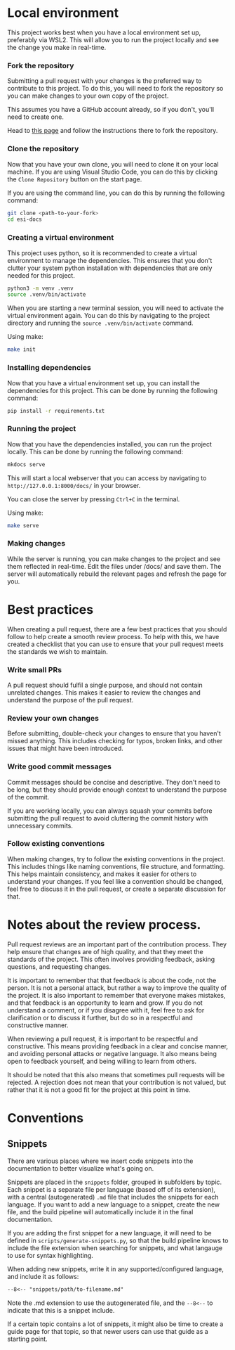 # Local environment

This project works best when you have a local environment set up, preferably via WSL2.
This will allow you to run the project locally and see the change you make in real-time.

### Fork the repository

Submitting a pull request with your changes is the preferred way to contribute to this project.
To do this, you will need to fork the repository so you can make changes to your own copy of the project.

This assumes you have a GitHub account already, so if you don't, you'll need to create one.

Head to [this page](https://github.com/esi/esi-docs/fork) and follow the instructions there to fork the repository.

### Clone the repository

Now that you have your own clone, you will need to clone it on your local machine.
If you are using Visual Studio Code, you can do this by clicking the `Clone Repository` button on the start page.

If you are using the command line, you can do this by running the following command:

```bash
git clone <path-to-your-fork>
cd esi-docs
```

### Creating a virtual environment

This project uses python, so it is recommended to create a virtual environment to manage the dependencies.
This ensures that you don't clutter your system python installation with dependencies that are only needed
for this project.

```bash
python3 -m venv .venv
source .venv/bin/activate
```

When you are starting a new terminal session, you will need to activate the virtual environment again.
You can do this by navigating to the project directory and running the `source .venv/bin/activate` command.

Using make:
```bash
make init
```

### Installing dependencies

Now that you have a virtual environment set up, you can install the dependencies for this project.
This can be done by running the following command:

```bash
pip install -r requirements.txt
```

### Running the project

Now that you have the dependencies installed, you can run the project locally.
This can be done by running the following command:

```bash
mkdocs serve
```

This will start a local webserver that you can access by navigating to `http://127.0.0.1:8000/docs/` in your browser.

You can close the server by pressing `Ctrl+C` in the terminal.

Using make:
```bash
make serve
```

### Making changes

While the server is running, you can make changes to the project and see them reflected in real-time.
Edit the files under /docs/ and save them.
The server will automatically rebuild the relevant pages and refresh the page for you.

# Best practices

When creating a pull request, there are a few best practices that you should follow to help create a smooth review process.
To help with this, we have created a checklist that you can use to ensure that your pull request meets the standards we wish to maintain.

### Write small PRs

A pull request should fulfil a single purpose, and should not contain unrelated changes.
This makes it easier to review the changes and understand the purpose of the pull request.

### Review your own changes

Before submitting, double-check your changes to ensure that you haven't missed anything.
This includes checking for typos, broken links, and other issues that might have been introduced.

### Write good commit messages

Commit messages should be concise and descriptive.
They don't need to be long, but they should provide enough context to understand the purpose of the commit.

If you are working locally, you can always squash your commits before submitting the pull request to avoid cluttering the commit history with unnecessary commits.

### Follow existing conventions

When making changes, try to follow the existing conventions in the project.
This includes things like naming conventions, file structure, and formatting.
This helps maintain consistency, and makes it easier for others to understand your changes.
If you feel like a convention should be changed, feel free to discuss it in the pull request, or create a separate discussion for that.

# Notes about the review process.

Pull request reviews are an important part of the contribution process.
They help ensure that changes are of high quality, and that they meet the standards of the project.
This often involves providing feedback, asking questions, and requesting changes.

It is important to remember that that feedback is about the code, not the person.
It is not a personal attack, but rather a way to improve the quality of the project.
It is also important to remember that everyone makes mistakes, and that feedback is an opportunity to learn and grow.
If you do not understand a comment, or if you disagree with it, feel free to ask for clarification or to discuss it further, but do so in a respectful and constructive manner.

When reviewing a pull request, it is important to be respectful and constructive.
This means providing feedback in a clear and concise manner, and avoiding personal attacks or negative language.
It also means being open to feedback yourself, and being willing to learn from others.

It should be noted that this also means that sometimes pull requests will be rejected.
A rejection does not mean that your contribution is not valued, but rather that it is not a good fit for the project at this point in time.

# Conventions

## Snippets

There are various places where we insert code snippets into the documentation to better visualize what's going on.

Snippets are placed in the `snippets` folder, grouped in subfolders by topic. Each snippet is a separate file per language (based off of its extension), with a central (autogenerated) `.md` file that includes the snippets for each language. If you want to add a new language to a snippet, create the new file, and the build pipeline will automatically include it in the final documentation.

If you are adding the first snippet for a new language, it will need to be defined in `scripts/generate-snippets.py`, so that the build pipeline knows to include the file extension when searching for snippets, and what langauge to use for syntax highlighting.

When adding new snippets, write it in any supported/configured language, and include it as follows:

```markdown
--8<-- "snippets/path/to-filename.md"
```

Note the .md extension to use the autogenerated file, and the `--8<--` to indicate that this is a snippet include.

If a certain topic contains a lot of snippets, it might also be time to create a guide page for that topic, so that newer users can use that guide as a starting point.
